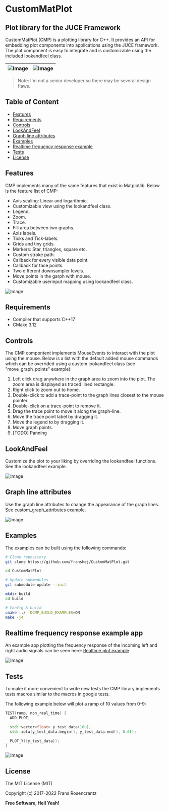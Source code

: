 # CustomMatPlot
## Plot library for the JUCE Framework

CustomMatPlot (CMP) is a plotting library for C++. It provides an API for embedding plot components into applications using the JUCE framework. The plot component is easy to integrate and is customizable using the included lookandfeel class.

| ![Image](img/spread.png)  | ![Image](img/sines.png)|
| ------------- | ------------- |

> Note: I'm not a senior developer so there may be several design flaws.

## Table of Content
  - [Features](#features)
  - [Requirements](#requirements)
  - [Controls](#controls)
  - [LookAndFeel](#lookandfeel)
  - [Graph line attributes](#graph-line-attributes)
  - [Examples](#examples)
  - [Realtime frequency response example](#realtime-frequency-response-example)
  - [Tests](#tests)
  - [License](#license)

## Features
<a name="features"></a>

CMP implements many of the same features that exist in Matplotlib.
Below is the feature list of CMP:

- Axis scaling: Linear and logarithmic.
- Customizable view using the lookandfeel class.
- Legend.
- Zoom.
- Trace.
- Fill area between two graphs.
- Axis labels.
- Ticks and Tick-labels.
- Grids and tiny grids.
- Markers: Star, triangles, square etc.
- Custom stroke path.
- Callback for every visible data point.
- Callback for tace points.
- Two different downsampler levels.
- Move points in the garph with mouse.
- Customizable userinput mapping using lookandfeel class.

![Image](img/heart.png) 

## Requirements
<a name="requirements"></a>

- Compiler that supports C++17
- CMake 3.12

## Controls
<a name="controls"></a>

The CMP compontent implements MouseEvents to interact with the plot using the mouse. Below is a list with the default added mouse commands which can be overrided using a custom lookandfeel class (see "move_graph_points" example):

1. Left click drag anywhere in the graph area to zoom into the plot. The zoom area is displayed as traced lined rectangle.
2. Right click to zoom out to home.
3. Double-click to add a trace-point to the graph lines closest to the mouse pointer.
4. Double-click on a trace-point to remove it.
5. Drag the trace point to move it along the graph-line.
6. Move the trace point label by dragging it.
7. Move the legend to by dragging it.
8. Move graph points.
8. [TODO] Panning

## LookAndFeel
<a name="lookandfeel"></a>

Customize the plot to your liking by overriding the lookandfeel functions. See the lookandfeel example.

![Image](img/lookandfeel.png)

## Graph line attributes
<a name="graph-line-attributes"></a>

Use the graph line attributes to change the appearance of the graph lines. See custom_graph_attributes example.

![Image](img/graph_line_attributes.png)

## Examples
<a name="examples"></a>
The examples can be built using the following commands:

```sh
# Clone repository
git clone https://github.com/franshej/CustomMatPlot.git

cd CustomMatPlot

# Update submodules
git submodule update --init

mkdir build
cd build

# Config & build
cmake ../ -DCMP_BUILD_EXAMPLES=ON
make -j4
```

## Realtime frequency response example app
<a name="realtime-frequency-response-example"></a>

An example app plotting the frequency response of the incoming left and right audio signals can be seen here: <a href="https://github.com/franshej/Realtime-Frequency-Plot-Example"> Realtime plot example </a>

![Image](img/freq-plot-ui.png)

## Tests
<a name="tests"></a>
To make it more convenient to write new tests the CMP library implements tests macros similar to the macros in google tests.

The following example below will plot a ramp of 10 values from 0-9:
```cpp
TEST(ramp, non_real_time) {
  ADD_PLOT;

  std::vector<float> y_test_data(10u);
  std::iota(y_test_data.begin(), y_test_data.end(), 0.0f);

  PLOT_Y({y_test_data});
}
```

![Image](img/ramp.png)


## License
<a name="license"></a>

The MIT License (MIT)

Copyright (c) 2017-2022 Frans Rosencrantz

**Free Software, Hell Yeah!**
